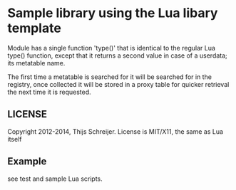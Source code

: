 Sample library using the Lua libary template
=========================
Module has a single function 'type()' that is identical to the regular Lua type() function, except that it returns a second value in case of a userdata; its metatable name.

The first time a metatable is searched for it will be searched for in the registry, once collected it will be stored in a proxy table for quicker retrieval the next time it is requested.

LICENSE
-------
Copyright 2012-2014, Thijs Schreijer. License is MIT/X11, the same as Lua itself

Example
-------
see test and sample Lua scripts.
